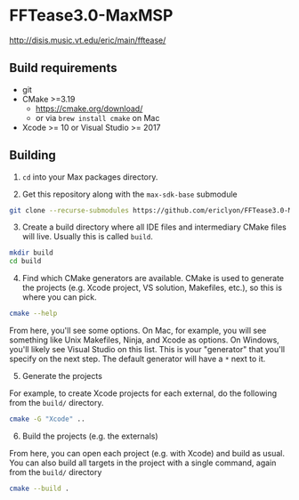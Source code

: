# FFTease3.0-MaxMSP

http://disis.music.vt.edu/eric/main/fftease/


## Build requirements

- git
- CMake >=3.19
    - https://cmake.org/download/ 
    - or via `brew install cmake` on Mac
- Xcode >= 10 or Visual Studio >= 2017

## Building

1. `cd` into your Max packages directory.

2. Get this repository along with the `max-sdk-base` submodule

```sh
git clone --recurse-submodules https://github.com/ericlyon/FFTease3.0-MaxMSP.git
```

3. Create a build directory where all IDE files and intermediary CMake files will live. Usually this
   is called `build`.

```sh
mkdir build
cd build
```

4. Find which CMake generators are available. CMake is used to generate the projects (e.g. Xcode
   project, VS solution, Makefiles, etc.), so this is where you can pick. 

```sh
cmake --help
```

From here, you'll see some options. On Mac, for example, you will see something like Unix Makefiles,
Ninja, and Xcode as options. On Windows, you'll likely see Visual Studio on this list. This is your
"generator" that you'll specify on the next step. The default generator will have a `*` next to it.

5. Generate the projects

For example, to create Xcode projects for each external, do the following from the `build/`
directory.

```sh
cmake -G "Xcode" ..
```

6. Build the projects (e.g. the externals)

From here, you can open each project (e.g. with Xcode) and build as usual. You can also build all
targets in the project with a single command, again from the `build/` directory

```sh
cmake --build .
```
